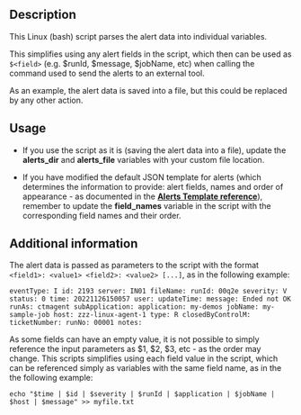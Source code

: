 ## Description

This Linux (bash) script parses the alert data into individual variables.

This simplifies using any alert fields in the script, which then can be used as `$<field>` (e.g. $runId, $message, $jobName, etc) when calling the command used to send the alerts to an external tool.

As an example, the alert data is saved into a file, but this could be replaced by any other action.

## Usage

- If you use the script as it is (saving the alert data into a file), update the **alerts_dir** and **alerts_file** variables with your custom file location.

- If you have modified the default JSON template for alerts (which determines the information to provide: alert fields, names and order of appearance - as documented in the [**Alerts Template reference**](https://docs.bmc.com/docs/saas-api/alerts-template-reference-1144242602.html)), remember to update the **field_names** variable in the script with the corresponding field names and their order.

## Additional information

The alert data is passed as parameters to the script with the format `<field1>: <value1> <field2>: <value2> [...]`, as in the following example:

    eventType: I id: 2193 server: IN01 fileName: runId: 00q2e severity: V status: 0 time: 20221126150057 user: updateTime: message: Ended not OK runAs: ctmagent subApplication: application: my-demos jobName: my-sample-job host: zzz-linux-agent-1 type: R closedByControlM: ticketNumber: runNo: 00001 notes:

As some fields can have an empty value, it is not possible to simply reference the input parameters as $1, $2, $3, etc - as the order may change. This scripts simplifies using each field value in the script, which can be referenced simply as variables with the same field name, as in the the following example:

    echo "$time | $id | $severity | $runId | $application | $jobName | $host | $message" >> myfile.txt